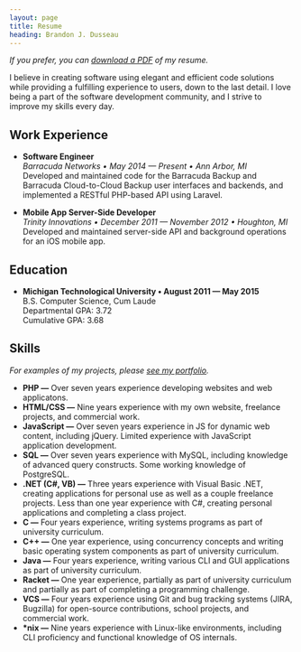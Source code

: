 ```yaml
---
layout: page
title: Resume
heading: Brandon J. Dusseau
---
```

_If you prefer, you can [download a PDF](/files/resume.pdf) of my resume._

I believe in creating software using elegant and efficient code solutions while providing a fulfilling experience
to users, down to the last detail. I love being a part of the software development community, and I strive to
improve my skills every day.

## Work Experience ##

 * __Software Engineer__<br>
   _Barracuda Networks &bull; May 2014 &mdash; Present &bull; Ann Arbor, MI_<br>
   Developed and maintained code for the Barracuda Backup and Barracuda Cloud-to-Cloud Backup user interfaces and
	 backends, and implemented a RESTful PHP-based API using Laravel.

 * __Mobile App Server-Side Developer__<br>
   _Trinity Innovations &bull; December 2011 &mdash; November 2012 &bull; Houghton, MI_<br>
   Developed and maintained server-side API and background operations for an iOS mobile app.


## Education ##

 * __Michigan Technological University &bull; August 2011 &mdash; May 2015__<br>
   B.S. Computer Science, Cum Laude<br>
	 Departmental GPA: 3.72<br>
	 Cumulative GPA: 3.68

## Skills ##

 _For examples of my projects, please [see my portfolio](/portfolio)._

 * __PHP &mdash;__ Over seven years experience developing websites and web applicatons.
 * __HTML/CSS &mdash;__ Nine years experience with my own website, freelance projects, and commercial work.
 * __JavaScript &mdash;__  Over seven years experience in JS for dynamic web content, including jQuery.
   Limited experience with JavaScript application development.
 * __SQL &mdash;__ Over seven years experience with MySQL, including knowledge of advanced query constructs. Some
   working knowledge of PostgreSQL.
 * __.NET (C#, VB) &mdash;__ Three years experience with Visual Basic .NET, creating applications for personal use as
   well as a couple freelance projects. Less than one year experience with C#, creating personal applications and
	 completing a class project.
 * __C &mdash;__ Four years experience, writing systems programs as part of university curriculum.
 * __C++ &mdash;__ One year experience, using concurrency concepts and writing basic operating system components
   as part of university curriculum.
 * __Java &mdash;__ Four years experience, writing various CLI and GUI applications as part of university curriculum.
 * __Racket &mdash;__ One year experience, partially as part of university curriculum and partially as part of
   completing a programming challenge.
 * __VCS &mdash;__ Four years experience using Git and bug tracking systems (JIRA, Bugzilla) for open-source
   contributions, school projects, and commercial work.
 * __*nix &mdash;__ Nine years experience with Linux-like environments, including CLI proficiency
   and functional knowledge of OS internals.

